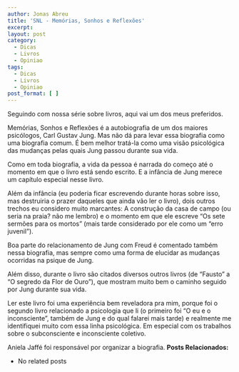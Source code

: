 ```yaml
---
author: Jonas Abreu
title: 'SNL - Memórias, Sonhos e Reflexões'
excerpt:
layout: post
category:
  - Dicas
  - Livros
  - Opiniao
tags:
  - Dicas
  - Livros
  - Opiniao
post_format: [ ]
---
```

Seguindo com nossa série sobre livros, aqui vai um dos meus preferidos.

Memórias, Sonhos e Reflexões é a autobiografia de um dos maiores psicólogos, Carl Gustav Jung. Mas não dá para levar essa biografia como uma biografia comum. É bem melhor tratá-la como uma visão psicológica das mudanças pelas quais Jung passou durante sua vida.

Como em toda biografia, a vida da pessoa é narrada do começo até o momento em que o livro está sendo escrito. E a infância de Jung merece um capítulo especial nesse livro.

Além da infância (eu poderia ficar escrevendo durante horas sobre isso, mas destruiria o prazer daqueles que ainda vão ler o livro), dois outros trechos eu considero muito marcantes: A construção da casa de campo (ou seria na praia? não me lembro) e o momento em que ele escreve “Os sete sermões para os mortos” (mais tarde considerado por ele como um “erro juvenil”).

Boa parte do relacionamento de Jung com Freud é comentado também nessa biografia, mas sempre como uma forma de elucidar as mudanças ocorridas na psique de Jung.

Além disso, durante o livro são citados diversos outros livros (de “Fausto” a “O segredo da Flor de Ouro”), que mostram muito bem o caminho seguido por Jung durante sua vida.

Ler este livro foi uma experiência bem reveladora pra mim, porque foi o segundo livro relacionado a psicologia que li (o primeiro foi “O eu e o inconsciente”, também de Jung e do qual falarei mais tarde) e realmente me identifiquei muito com essa linha psicológica. Em especial com os trabalhos sobre o subconsciente e inconsciente coletivo.

Aniela Jaffé foi responsável por organizar a biografia. 
**Posts Relacionados:** 
*   No related posts

















